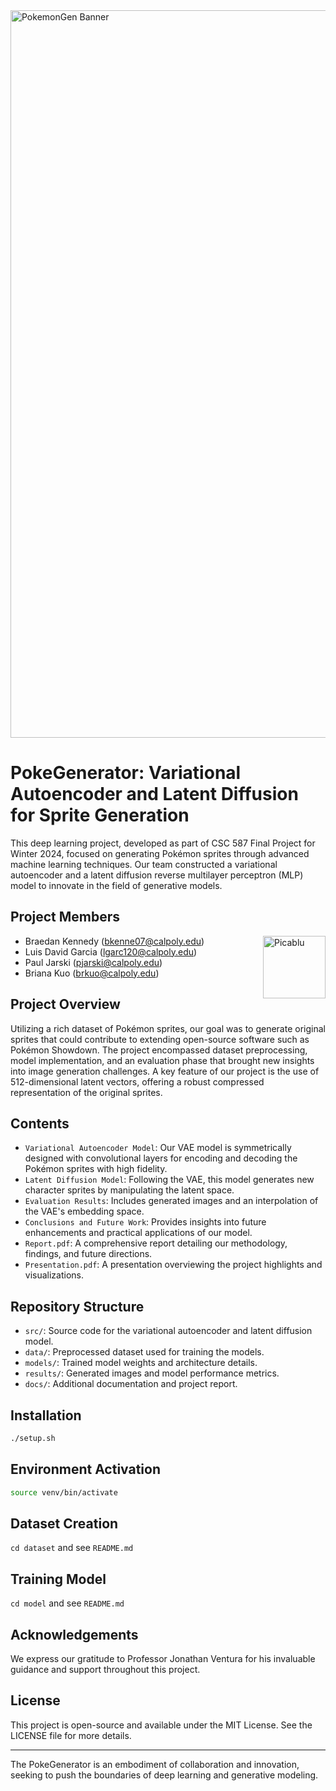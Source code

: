 
<img width="1164" alt="PokemonGen Banner" src="https://github.com/luisdavidgarcia/PokeGenerator/assets/87344382/76034302-ead7-4965-a5f5-87219abae757">

# PokeGenerator: Variational Autoencoder and Latent Diffusion for Sprite Generation

This deep learning project, developed as part of CSC 587 Final Project for Winter 2024, focused on generating Pokémon sprites through advanced machine learning techniques. Our team constructed a variational autoencoder and a latent diffusion reverse multilayer perceptron (MLP) model to innovate in the field of generative models.

## Project Members

<img width="100" height="100" src="./picablu.png" alt="Picablu" align="right">

- Braedan Kennedy (bkenne07@calpoly.edu)
- Luis David Garcia (lgarc120@calpoly.edu)
- Paul Jarski (pjarski@calpoly.edu)
- Briana Kuo (brkuo@calpoly.edu)

## Project Overview

Utilizing a rich dataset of Pokémon sprites, our goal was to generate original sprites that could contribute to extending open-source software such as Pokémon Showdown. The project encompassed dataset preprocessing, model implementation, and an evaluation phase that brought new insights into image generation challenges. A key feature of our project is the use of 512-dimensional latent vectors, offering a robust compressed representation of the original sprites.

## Contents

- `Variational Autoencoder Model`: Our VAE model is symmetrically designed with convolutional layers for encoding and decoding the Pokémon sprites with high fidelity.
- `Latent Diffusion Model`: Following the VAE, this model generates new character sprites by manipulating the latent space.
- `Evaluation Results`: Includes generated images and an interpolation of the VAE's embedding space.
- `Conclusions and Future Work`: Provides insights into future enhancements and practical applications of our model.
- `Report.pdf`: A comprehensive report detailing our methodology, findings, and future directions.
- `Presentation.pdf`: A presentation overviewing the project highlights and visualizations.

## Repository Structure

- `src/`: Source code for the variational autoencoder and latent diffusion model.
- `data/`: Preprocessed dataset used for training the models.
- `models/`: Trained model weights and architecture details.
- `results/`: Generated images and model performance metrics.
- `docs/`: Additional documentation and project report.

## Installation

``` bash
./setup.sh
```

## Environment Activation

``` bash
source venv/bin/activate
```

## Dataset Creation

`cd dataset` and see `README.md`

## Training Model

`cd model` and see `README.md`

## Acknowledgements

We express our gratitude to Professor Jonathan Ventura for his invaluable guidance and support throughout this project.

## License

This project is open-source and available under the MIT License. See the LICENSE file for more details.

---

The PokeGenerator is an embodiment of collaboration and innovation, seeking to push the boundaries of deep learning and generative modeling.

